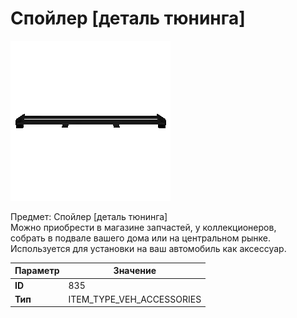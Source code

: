 # Спойлер [деталь тюнинга]

![Item Image](../img/835.webp?raw=true)

Предмет: Спойлер [деталь тюнинга]<br>Можно приобрести в магазине запчастей, у коллекционеров,<br>собрать в подвале вашего дома или на центральном рынке.<br>Используется для установки на ваш автомобиль как аксессуар.


| Параметр | Значение |
|----------|----------|
| **ID** | 835 |
| **Тип** | ITEM_TYPE_VEH_ACCESSORIES |

